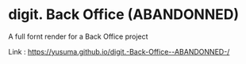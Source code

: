 # digit. Back Office (ABANDONNED)

 A full fornt render for a Back Office project
 
 Link : https://yusuma.github.io/digit.-Back-Office--ABANDONNED-/

